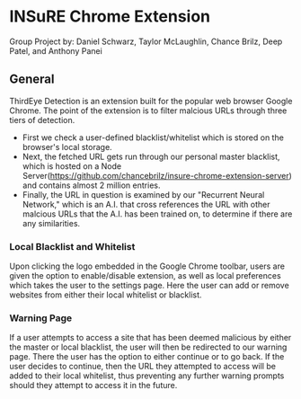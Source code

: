 # INSuRE Chrome Extension
Group Project by: Daniel Schwarz, Taylor McLaughlin, Chance Brilz, Deep Patel, and Anthony Panei
## General
ThirdEye Detection is an extension built for the popular web browser Google Chrome. The point of the extension is to filter malcious URLs through three tiers of detection. 
- First we check a user-defined blacklist/whitelist which is stored on the browser's local storage.
- Next, the fetched URL gets run through our personal master blacklist, which is hosted on a Node Server(https://github.com/chancebrilz/insure-chrome-extension-server) and contains almost 2 million entries.
- Finally, the URL in question is examined by our "Recurrent Neural Network," which is an A.I. that cross references the URL with other malcious URLs that the A.I. has been trained on, to determine if there are any similarities.
### Local Blacklist and Whitelist
Upon clicking the logo embedded in the Google Chrome toolbar, users are given the option to enable/disable extension, as well as local preferences which takes the user to the settings page. Here the user can add or remove websites from either their local whitelist or blacklist.
### Warning Page
If a user attempts to access a site that has been deemed malicious by either the master or local blacklist, the user will then be redirected to our warning page. There the user has the option to either continue or to go back. If the user decides to continue, then the URL they attempted to access will be added to their local whitelist, thus preventing any further warning prompts should they attempt to access it in the future.

